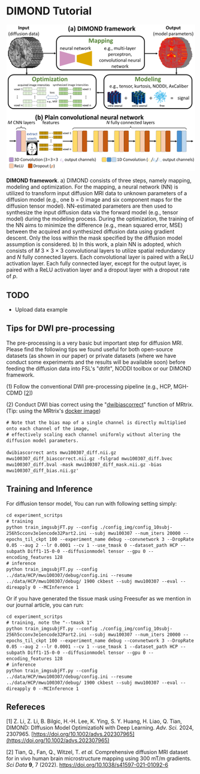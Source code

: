 
# DIMOND Tutorial
![DIMOND framework](https://github.com/Lthinker/DIMOND/blob/main/Images/DIMOND_Framewor1.png)

**DIMOND framework**. a) DIMOND consists of three steps, namely mapping, modeling and optimization. For the mapping, a neural network (NN) is utilized to transform input diffusion MRI data to unknown parameters of a diffusion model (e.g., one b = 0 image and six component maps for the diffusion tensor model). NN-estimated parameters are then used to synthesize the input diffusion data via the forward model (e.g., tensor model) during the modeling process. During the optimization, the training of the NN aims to minimize the difference (e.g., mean squared error, MSE) between the acquired and synthesized diffusion data using gradient descent. Only the loss within the mask specified by the diffusion model assumption is considered. b) In this work, a plain NN is adopted, which consists of _M_ 3 × 3 × 3 convolutional layers to utilize spatial redundancy and _N_ fully connected layers. Each convolutional layer is paired with a ReLU activation layer. Each fully connected layer, except for the output layer, is paired with a ReLU activation layer and a dropout layer with a dropout rate of _p_.
## **TODO**

 - Upload data example
 

## **Tips for DWI pre-processing**
The pre-processing is a very basic but important step for diffusion MRI. Please find the following tips we found useful for both open-source datasets (as shown in our paper) or private datasets (where we have conduct some experiments and the results will be available soon) before feeding the diffusion data into FSL's "dtifit", NODDI toolbox or our DIMOND framework.

(1) Follow the conventional DWI pre-processing pipeline (e.g., HCP, MGH-CDMD [[2](https://doi.org/10.1038/s41597-021-01092-6)])

(2) Conduct DWI bias correct using the "[dwibiascorrect](https://mrtrix.readthedocs.io/en/dev/reference/commands/dwibiascorrect.html)" function of MRtrix. (Tip: using the MRtrix's [docker image](https://mrtrix.readthedocs.io/en/dev/installation/using_containers.html))
```
# Note that the bias map of a single channel is directly multiplied onto each channel of the image,
# effectively scaling each channel uniformly without altering the diffusion model parameters. 

dwibiascorrect ants mwu100307_diff.nii.gz mwu100307_diff_biascorrect.nii.gz -fslgrad mwu100307_diff.bvec mwu100307_diff.bval -mask mwu100307_diff_mask.nii.gz -bias mwu100307_diff_bias.nii.gz'
```
## **Training and Inference**
For diffusion tensor model, You can run with following setting simply:
```
cd experiment_scritps
# training
python train_imgsubjFT.py --config ./config_img/config_10subj-256h5cconv3e1encode32Part2.ini --subj mwu100307 --num_iters 20000 --epochs_til_ckpt 100 --experiment_name debug --convnetwork 3 --DropRate 0.05 --aug 2 --lr 0.0001 --cv 1 --use_tmask 0 --dataset_path HCP --subpath Diff1-15-0-0 --diffusionmodel tensor --gpu 0 --encoding_features 128
# inference
python train_imgsubjFT.py --config ../data/HCP/mwu100307/debug/config.ini --resume ../data/HCP/mwu100307/debug/ 1900 ckbest --subj mwu100307 --eval --direapply 0 --MCInference 1
```
Or if you have generated the tissue mask using Freesufer as we mention in our journal article, you can run:
```
cd experiment_scritps
# training, note the "--tmask 1"
python train_imgsubjFT.py --config ./config_img/config_10subj-256h5cconv3e1encode32Part2.ini --subj mwu100307 --num_iters 20000 --epochs_til_ckpt 100 --experiment_name debug --convnetwork 3 --DropRate 0.05 --aug 2 --lr 0.0001 --cv 1 --use_tmask 1 --dataset_path HCP --subpath Diff1-15-0-0 --diffusionmodel tensor --gpu 0 --encoding_features 128
# inference
python train_imgsubjFT.py --config ../data/HCP/mwu100307/debug/config.ini --resume ../data/HCP/mwu100307/debug/ 1900 ckbest --subj mwu100307 --eval --direapply 0 --MCInference 1
```
## **Refereces**

[1] Z. Li, Z. Li, B. Bilgic, H.-H. Lee, K. Ying, S. Y. Huang, H. Liao, Q. Tian, DIMOND: DIffusion Model OptimizatioN with Deep Learning. _Adv. Sci._  2024, 2307965. [https://doi.org/10.1002/advs.202307965](https://doi.org/10.1002/advs.202307965)

[2] Tian, Q., Fan, Q., Witzel, T. _et al._ Comprehensive diffusion MRI dataset for in vivo human brain microstructure mapping using 300 mT/m gradients. _Sci Data_  **9**, 7 (2022). https://doi.org/10.1038/s41597-021-01092-6

